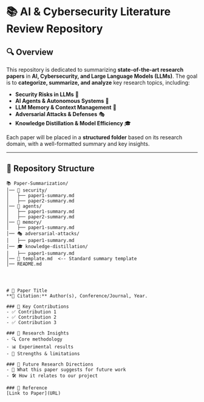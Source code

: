 # 📚 AI & Cybersecurity Literature Review Repository  

## 🔍 Overview  
This repository is dedicated to summarizing **state-of-the-art research papers** in **AI, Cybersecurity, and Large Language Models (LLMs)**. The goal is to **categorize, summarize, and analyze** key research topics, including:  

- **Security Risks in LLMs** 🔐  
- **AI Agents & Autonomous Systems** 🤖  
- **LLM Memory & Context Management** 🧠  
- **Adversarial Attacks & Defenses** 🎭  
- **Knowledge Distillation & Model Efficiency** 🎓  

Each paper will be placed in a **structured folder** based on its research domain, with a well-formatted summary and key insights.  

---

## 📂 Repository Structure  

```plaintext
📚 Paper-Summarization/
│── 🔐 security/
│   ├── paper1-summary.md
│   ├── paper2-summary.md
│── 🤖 agents/
│   ├── paper1-summary.md
│   ├── paper2-summary.md
│── 🧠 memory/
│   ├── paper1-summary.md
│── 🎭 adversarial-attacks/
│   ├── paper1-summary.md
│── 🎓 knowledge-distillation/
│   ├── paper1-summary.md
│── 📑 template.md  <-- Standard summary template
│── README.md




# 📄 Paper Title  
**📌 Citation:** Author(s), Conference/Journal, Year.  

### 🔹 Key Contributions  
- ✅ Contribution 1  
- ✅ Contribution 2  
- ✅ Contribution 3  

### 🧠 Research Insights  
- 🔍 Core methodology  
- 📊 Experimental results  
- 📌 Strengths & limitations  

### 🚀 Future Research Directions  
- 🔬 What this paper suggests for future work  
- 🛠️ How it relates to our project  

### 🔗 Reference  
[Link to Paper](URL)  

